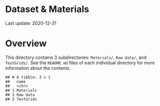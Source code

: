 Dataset & Materials
================

Last update: 2020-12-31

# Overview

This directory contains 3 subdirectories: `Materials/`, `Raw data/`, and
`TextGrids/`. See the `README.md` files of each individual directory for
more information about the contents.

    ## # A tibble: 3 x 1
    ##   name     
    ##   <chr>    
    ## 1 Materials
    ## 2 Raw data 
    ## 3 TextGrids
